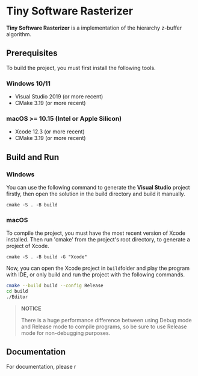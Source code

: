# Tiny Software Rasterizer

**Tiny Software Rasterizer** is a implementation of the hierarchy z-buffer algorithm.

## Prerequisites

To build the project, you must first install the following tools.

### Windows 10/11
- Visual Studio 2019 (or more recent)
- CMake 3.19 (or more recent)

### macOS >= 10.15 (Intel or Apple Silicon)
- Xcode 12.3 (or more recent)
- CMake 3.19 (or more recent)

## Build and Run

### Windows
You can use the following command to generate the **Visual Studio** project firstly, then open the solution in the build directory and build it manually.
```shell
cmake -S . -B build
```

### macOS

To compile the project, you must have the most recent version of Xcode installed.
Then run 'cmake' from the project's root directory, to generate a project of Xcode.

```shell
cmake -S . -B build -G "Xcode"
```
Now, you can open the Xcode project in `build`folder and play the program with IDE, or only build and run the project with the following commands.
```sh
cmake --build build --config Release
cd build
./Editor
```

> **NOTICE**
>
> There is a huge performance difference between using Debug mode and Release mode to compile programs, so be sure to use Release mode for non-debugging purposes.

## Documentation

For documentation, please r

